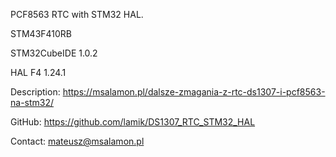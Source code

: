 PCF8563 RTC with STM32 HAL. 

STM43F410RB

STM32CubeIDE 1.0.2

HAL F4 1.24.1

Description: https://msalamon.pl/dalsze-zmagania-z-rtc-ds1307-i-pcf8563-na-stm32/

GitHub: https://github.com/lamik/DS1307_RTC_STM32_HAL

Contact: mateusz@msalamon.pl